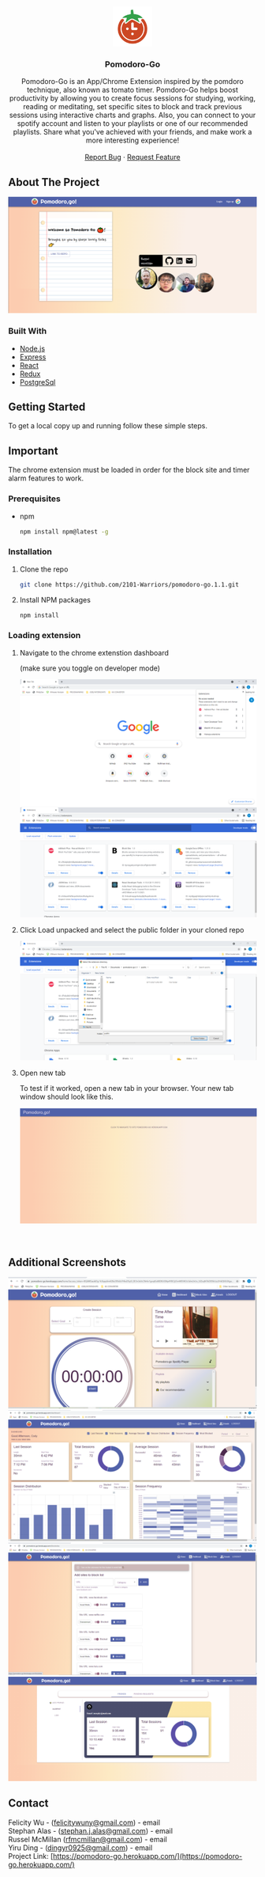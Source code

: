 <!--
*** Thanks for checking out the Best-README-Template. If you have a suggestion
*** that would make this better, please fork the repo and create a pull request
*** or simply open an issue with the tag "enhancement".
*** Thanks again! Now go create something AMAZING! :D
***
***
***
*** To avoid retyping too much info. Do a search and replace for the following:
*** 2101-Warriors, pomodoro-go.1.1, twitter_handle, email, project_title, project_description
-->

<!-- PROJECT SHIELDS -->
<!--
*** I'm using markdown "reference style" links for readability.
*** Reference links are enclosed in brackets [ ] instead of parentheses ( ).
*** See the bottom of this document for the declaration of the reference variables
*** for contributors-url, forks-url, etc. This is an optional, concise syntax you may use.
*** https://www.markdownguide.org/basic-syntax/#reference-style-links
-->

<!-- PROJECT LOGO -->
<br />
<p align="center">
  <a href="https://github.com/2101-Warriors/pomodoro-go.1.1">
    <img src="public\pngegg.png" alt="Logo" width="80" height="80">
  </a>

  <h3 align="center">Pomodoro-Go</h3>

  <p align="center">
    Pomodoro-Go is an App/Chrome Extension inspired by the pomdoro technique, also known as tomato timer. Pomdoro-Go helps boost productivity by allowing you to create focus sessions for studying, working, reading or meditating, set specific sites to block and track previous sessions using interactive charts and graphs. Also, you can connect to your spotify account and listen to your playlists or one of our recommended playlists. Share what you've achieved with your friends, and make work a more interesting experience!      
    <br />
    <br />
    <a href="https://github.com/2101-Warriors/pomodoro-go.1.1/issues">Report Bug</a>
    ·
    <a href="https://github.com/2101-Warriors/pomodoro-go.1.1/issues">Request Feature</a>
  </p>
</p>

<!-- ABOUT THE PROJECT -->

## About The Project

![welcome](/public/assets/welcome.png)

### Built With

- [Node.js](https://nodejs.org/)
- [Express](https://expressjs.com/)
- [React](https://reactjs.org/)
- [Redux](https://redux.js.org/)
- [PostgreSql](https://www.postgresql.org/)

<!-- GETTING STARTED -->

## Getting Started

To get a local copy up and running follow these simple steps.

## Important

The chrome extension must be loaded in order for the block site and timer alarm features to work.

### Prerequisites

- npm
  ```sh
  npm install npm@latest -g
  ```

### Installation

1. Clone the repo
   ```sh
   git clone https://github.com/2101-Warriors/pomodoro-go.1.1.git
   ```
2. Install NPM packages
   ```sh
   npm install
   ```

### Loading extension

1.  Navigate to the chrome extenstion dashboard

    (make sure you toggle on developer mode)

    <img src="public/assets/step1.png" width='500px' >
    <img src="public/assets/step2.png" width='500px' >

2.  Click Load unpacked and select the public folder in your cloned repo

      <img src='public/assets/step3.png' width='500px'>

    <!-- USAGE EXAMPLES -->

3.  Open new tab

    To test if it worked, open a new tab in your browser. Your new tab window should look like this.

      <img src='public/assets/newtab.png'>

    <br />
    <br />
    <br />

## Additional Screenshots

<img src='public/assets/homepage.png'>
<img src='public/assets/dashboard.png'> <img src='public/assets/blocksites.png'> <img src='public/assets/friends.png'>

<!-- CONTACT -->

## Contact

Felicity Wu - (felicitywuny@gmail.com) - email
<br />
Stephan Alas - (stephan.j.alas@gmail.com) - email
<br />
Russel McMillan (rfmcmillan@gmail.com) - email
<br />
Yiru Ding - (dingyr0925@gmail.com) - email
<br />
Project Link: [https://pomodoro-go.herokuapp.com/](https://pomodoro-go.herokuapp.com/)

[contributors-shield]: https://img.shields.io/github/contributors/2101-Warriors/repo.svg?style=for-the-badge
[contributors-url]: https://https://github.com/2101-Warriors/pomodoro-go.1.1/graphs/contributors
